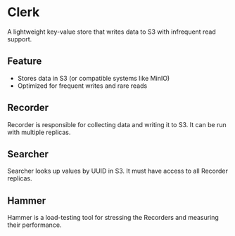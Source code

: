# Clerk
A lightweight key-value store that writes data to S3 with infrequent read support.

## Feature
- Stores data in S3 (or compatible systems like MinIO)
- Optimized for frequent writes and rare reads

## Recorder
Recorder is responsible for collecting data and writing it to S3. It can be run with multiple replicas.

## Searcher
Searcher looks up values by UUID in S3. It must have access to all Recorder replicas.

## Hammer
Hammer is a load-testing tool for stressing the Recorders and measuring their performance.
